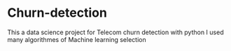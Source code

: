 # Churn-detection
This a data science project for Telecom churn detection  with python
I used many algorithmes of Machine learning selection 
